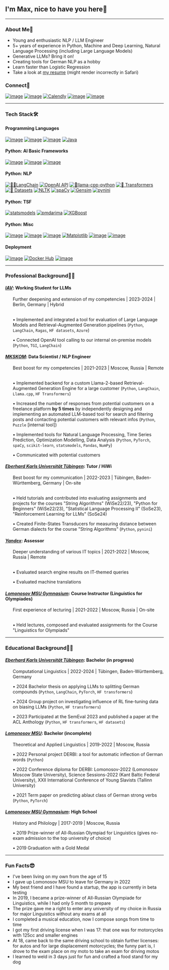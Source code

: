 ## I'm Max, nice to have you here👋

-----

### About Me📌

* Young and enthusiastic NLP / LLM Engineer
* 5+ years of experience in Python, Machine and Deep Learning, Natural Language Processing (including Large Language Models)
* Generative LLMs? Bring it on!
* Creating tools for German NLP as a hobby
* Learn faster than Logistic Regression
* Take a look at [my resume](./Resume.pdf) (might render incorrectly in Safari)

### Connect🤗

[![image](https://img.shields.io/badge/LinkedIn-0077B5?style=for-the-badge&logo=linkedin&logoColor=white)](https://www.linkedin.com/in/maksim-shmalts/)
[![image](https://img.shields.io/badge/Gmail-D14836?style=for-the-badge&logo=gmail&logoColor=white)](mailto:schmaltzmax@gmail.com)
[![Calendly](https://img.shields.io/badge/Calendly-blue?style=for-the-badge&logo=Calendly&logoColor=Blue)](https://calendly.com/schmaltzmax)
[![image](https://img.shields.io/badge/WhatsApp-25D366?style=for-the-badge&logo=whatsapp&logoColor=white)](https://wa.me/+4917632626044)
[![image](https://img.shields.io/badge/Telegram-2CA5E0?style=for-the-badge&logo=telegram&logoColor=white)](https://t.me/maxschmaltz)

-----

### Tech Stack🛠️

#### Programming Languages

[![image](https://img.shields.io/badge/Python-FFD43B?style=for-the-badge&logo=python&logoColor=blue)](https://www.python.org)
[![image](https://img.shields.io/badge/R-276DC3?style=for-the-badge&logo=r&logoColor=white)](https://www.r-project.org)
[![image](https://img.shields.io/badge/C%23-239120?style=for-the-badge&logo=c-sharp&logoColor=white)](https://learn.microsoft.com/en-us/dotnet/csharp/)
[![Java](https://img.shields.io/badge/Java-white?style=for-the-badge)](https://docs.oracle.com/javase/8/docs/technotes/guides/language/index.html)

#### Python: AI Basic Frameworks

[![image](https://img.shields.io/badge/PyTorch-EE4C2C?style=for-the-badge&logo=pytorch&logoColor=white)](https://pytorch.org)
[![image](https://img.shields.io/badge/Keras-FF0000?style=for-the-badge&logo=keras&logoColor=white)](https://keras.io)
[![image](https://img.shields.io/badge/scikit_learn-F7931E?style=for-the-badge&logo=scikit-learn&logoColor=white)](https://scikit-learn.org/stable/)

#### Python: NLP

[![🦜️🔗LangChain](https://img.shields.io/badge/🦜️🔗LangChain-white?style=for-the-badge)](https://www.langchain.com)
[![OpenAI API](https://img.shields.io/badge/OpenAI_API-black?style=for-the-badge&logo=OpenAI)](https://platform.openai.com)
[![🦙llama-cpp-python](https://img.shields.io/badge/🦙llama--cpp--python-white?style=for-the-badge)](https://llama-cpp-python.readthedocs.io)
[![🤗 Transformers](https://img.shields.io/badge/🤗_Transformers-white?style=for-the-badge)](https://huggingface.co/docs/transformers/index)
[![🤗 Datasets](https://img.shields.io/badge/🤗_Datasets-white?style=for-the-badge)](https://huggingface.co/docs/datasets/index)
[![NLTK](https://img.shields.io/badge/NLTK-black?style=for-the-badge)](https://www.nltk.org)
[![spaCy](https://img.shields.io/badge/spaCy-white?style=for-the-badge&logo=spaCy&logoColor=%2309A3D5)](https://spacy.io)
[![Gensim](https://img.shields.io/badge/Gensim-darkblue?style=for-the-badge)](https://github.com/RaRe-Technologies/gensim)
[![pynini](https://img.shields.io/badge/pynini-white?style=for-the-badge)](https://www.openfst.org/twiki/bin/view/GRM/Pynini)

#### Python: TSF

[![statsmodels](https://img.shields.io/badge/statsmodels-blueviolet?style=for-the-badge)](https://www.statsmodels.org/stable/index.html)
[![pmdarima](https://img.shields.io/badge/pmdarima-blue?style=for-the-badge)](http://alkaline-ml.com/pmdarima/)
[![XGBoost](https://img.shields.io/badge/XGBoost-blue?style=for-the-badge)](https://xgboost.readthedocs.io/en/stable/)

#### Python: Misc

[![image](https://img.shields.io/badge/Numpy-777BB4?style=for-the-badge&logo=numpy&logoColor=white)](https://numpy.org)
[![image](https://img.shields.io/badge/Pandas-2C2D72?style=for-the-badge&logo=pandas&logoColor=white)](https://pandas.pydata.org)
[![image](https://img.shields.io/badge/SciPy-654FF0?style=for-the-badge&logo=SciPy&logoColor=white)](https://scipy.org)
[![Matplotlib](https://img.shields.io/badge/Matplotlib-blue?style=for-the-badge)](https://matplotlib.org)
[![image](https://img.shields.io/badge/Streamlit-FF4B4B?style=for-the-badge&logo=Streamlit&logoColor=white)](https://streamlit.io)
[![image](https://img.shields.io/badge/SQLite-07405E?style=for-the-badge&logo=sqlite&logoColor=white)](https://www.sqlite.org/index.html)

#### Deployment

[![image](https://img.shields.io/badge/Docker-2CA5E0?style=for-the-badge&logo=docker&logoColor=white)](https://www.docker.com)
[![Docker Hub](https://img.shields.io/badge/Docker_Hub-lightblue?style=for-the-badge&logo=docker&logoColor=%232496ED)](https://hub.docker.com)
[![image](https://img.shields.io/badge/GitLab-330F63?style=for-the-badge&logo=gitlab&logoColor=white)](https://about.gitlab.com)

-----

### Professional Background🧑‍💻

#### [_IAV_](https://www.iav.com/en/): Working Student for LLMs
<ul>
  Further deepening and extension of my competencies | 2023-2024 | Berlin, Germany | Hybrid

  <br/>
  <br/>
  
  • Implemented and integrated a tool for evaluation of Large Language Models and Retrieval-Augmented Generation pipelines (`Python`, `LangChain`, `Ragas`, `HF datasets`, `Azure`)

  • Connected OpenAI tool calling to our internal on-premise models (`Python`, `TGI`, `LangChain`)
  
</ul>

#### [_MKSKOM_](https://ml.mkskom.ru/en): Data Scientist / NLP Engineer
<ul>
  Best boost for my competencies | 2021-2023 | Moscow, Russia | Remote

  <br/>
  <br/>
  
  • Implemented backend for a custom Llama-2-based Retrieval-Augmented Generation Engine for a large customer (`Python`, `LangChain`, `Llama.cpp`, `HF Transformers`)
  
  • Increased the number of responses from potential customers on a freelance platform **by 5 times** by independently
  designing and implementing an automated LLM-based tool for search and filtering posts and contacting potential customers with relevant infos (`Python`, `Puzzle` [internal tool])

  • Implemented tools for Natural Language Processing, Time Series Prediction, Optimization Modelling, Data Analysis (`Python`, `PyTorch`, `spaCy`, `scikit-learn`, `statsmodels`, `Pandas`, `NumPy`)

  • Сommunicated with potential customers
</ul>

#### [_Eberhard Karls Universität Tübingen_](https://uni-tuebingen.de/en/): Tutor / HiWi
<ul>
  Best boost for my communication | 2022-2023 | Tübingen, Baden-Württemberg, Germany | On-site

  <br/>
  <br/>

  • Held tutorials and contributed into evaluating assignments and projects for the courses "String Algorithms" (WiSe22/23), "Python for Beginners" (WiSe22/23), "Statistical Language Processing II" (SoSe23), "Reinforcement Learning for LLMs" (SoSe24)

  • Created Finite-States Transducers for measuring distance between German dialects for the course "String Algorithms" (`Python`, `pynini`)
</ul>

#### [_Yandex_](https://yandex.com): Assessor
<ul>
  Deeper understanding of various IT topics | 2021-2022 | Moscow, Russia | Remote

  <br/>
  <br/>

  • Evaluated search engine results on IT-themed queries
  
  • Evaluated machine translations
</ul>

#### [_Lomonosov MSU Gymnasium_](https://school.msu.ru): Course Instructor (Linguistics for Olympiades)
<ul>
  First experience of lecturing | 2021-2022 | Moscow, Russia | On-site

  <br/>
  <br/>

  • Held lectures, composed and evaluated assignments for the Course "Linguistics for Olympiads"
</ul>

-----

### Educational Background🧑‍🎓

#### [_Eberhard Karls Universität Tübingen_](https://uni-tuebingen.de/en/): Bachelor (in progress)
<ul>
  Computational Linguistics | 2022-2024 | Tübingen, Baden-Württemberg, Germany

  • 2024 Bachelor thesis on applying LLMs to splitting German compounds (`Python`, `LangChain`, `PyTorch`, `HF transformers`)
    
  • 2024 Group project on investigating influence of RL fine-tuning data on biasing LLMs (`Python`, `HF transformers`)

  • 2023 Participated at the SemEval 2023 and published a paper at the ACL Anthology (`Python`, `HF transformers`, `HF datasets`)
</ul>

#### [_Lomonosov MSU_](https://www.msu.ru/en/): Bachelor (incomplete)
<ul>
  Theoretical and Applied Linguistics | 2019-2022 | Moscow, Russia
  
  • 2022 Personal project DERBI: a tool for automatic inflection of German words (`Python`)
  
  • 2022 Conference diploma for DERBI: Lomonosov-2022 (Lomonosov Moscow State University), Science Sessions-2022 (Kant Baltic Federal University), XXII International Conference of Young Slavists (Tallinn University)

  • 2021 Term paper on predicting ablaut class of German strong verbs (`Python`, `PyTorch`)
</ul>

#### [_Lomonosov MSU Gymnasium_](https://school.msu.ru): High School
<ul>
  History and Philology | 2017-2019 | Moscow, Russia

  • 2019 Prize-winner of All-Russian Olympiad for Linguistics (gives no-exam admission to the top university of choice)
  
  • 2019 Graduation with a Gold Medal
</ul>
  
-----

### Fun Facts😎

* I've been living on my own from the age of 15
* I gave up Lomonosov MSU to leave for Germany in 2022
* My best friend and I have found a startup, the app is currently in beta testing
* In 2019, I became a prize-winner of All-Russian Olympiade for Linguistics, while I had only 5 month to prepare
* The prize gave me a right to enter any university of my choice in Russia for major Linguistics without any exams at all
* I completed a musical education, now I compose songs from time to time
* I got my first driving license when I was 17: that one was for motorcycles with 125cc and smaller engines
* At 18, came back to the same driving school to obtain further licenses: for autos and for large displacement motorcycles; the funny part is, I drove to the exam place on my moto to take an exam for driving motos
* I learned to weld in 3 days just for fun and crafted a food stand for my dog
